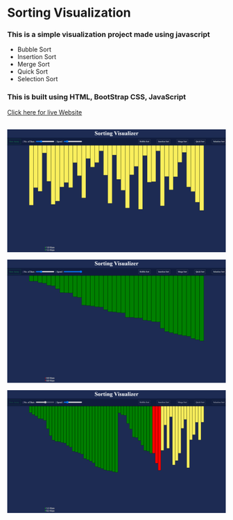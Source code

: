 <h1>Sorting Visualization</h1>
<h3>This is a simple visualization project made using javascript</h3>
<ul>
<li>Bubble Sort</li>
<li>Insertion Sort</li>
<li>Merge Sort</li>
<li>Quick Sort</li>
<li>Selection Sort</li>
</ul>
<h3>This is built using HTML, BootStrap CSS, JavaScript</h3>

<a href="https://visual-sort-magic.netlify.app/" >Click here for live Website</a>
<br>
<br>

![img1](https://github.com/riteshbongarde08/Sorting-Visualizer/blob/master/img/img1.png)

![img2](https://github.com/riteshbongarde08/Sorting-Visualizer/blob/master/img/img2.png)

![img3](https://github.com/riteshbongarde08/Sorting-Visualizer/blob/master/img/img3.png)
